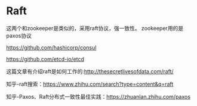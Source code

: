 # Raft
这两个和zookeeper是类似的，采用raft协议，强一致性。 zookeeper用的是paxos协议

https://github.com/hashicorp/consul

https://github.com/etcd-io/etcd

这篇文章有介绍raft是如何工作的:http://thesecretlivesofdata.com/raft/ 


知乎-raft搜索：https://www.zhihu.com/search?type=content&q=raft

知乎-Paxos、Raft分布式一致性最佳实践：https://zhuanlan.zhihu.com/paxos

